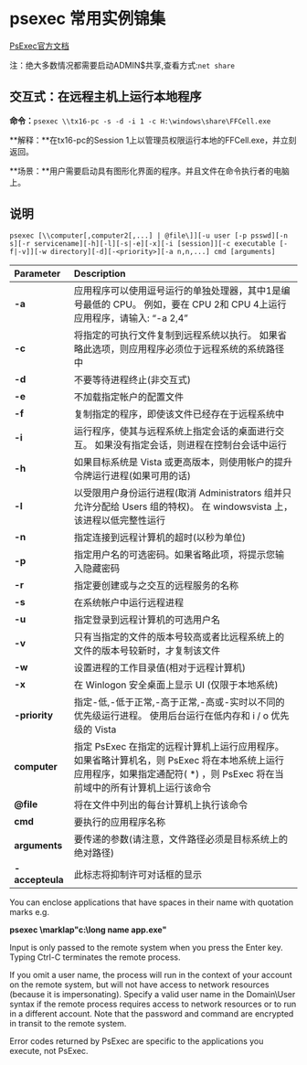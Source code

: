 # psexec 常用实例锦集

[PsExec官方文档](https://docs.microsoft.com/en-us/sysinternals/downloads/psexec)

注：绝大多数情况都需要启动ADMIN$共享,查看方式:`net share`

## 交互式：在远程主机上运行本地程序

**命令：**`psexec \\tx16-pc -s -d -i 1 -c H:\windows\share\FFCell.exe`

**解释：**在tx16-pc的Session 1上以管理员权限运行本地的FFCell.exe，并立刻返回。

**场景：**用户需要启动具有图形化界面的程序。并且文件在命令执行者的电脑上。



## 说明

 `psexec [\\computer[,computer2[,...] | @file\]][-u user [-p psswd][-n s][-r servicename][-h][-l][-s|-e][-x][-i [session]][-c executable [-f|-v]][-w directory][-d][-<priority>][-a n,n,...] cmd [arguments]`

| Parameter       | Description                                                  |
| :-------------- | :----------------------------------------------------------- |
| **-a**          | 应用程序可以使用逗号运行的单独处理器，其中1是编号最低的 CPU。 例如，要在 CPU 2和 CPU 4上运行应用程序，请输入: “-a 2,4” |
| **-c**          | 将指定的可执行文件复制到远程系统以执行。 如果省略此选项，则应用程序必须位于远程系统的系统路径中 |
| **-d**          | 不要等待进程终止(非交互式)                                   |
| **-e**          | 不加载指定帐户的配置文件                                     |
| **-f**          | 复制指定的程序，即使该文件已经存在于远程系统中               |
| **-i**          | 运行程序，使其与远程系统上指定会话的桌面进行交互。 如果没有指定会话，则进程在控制台会话中运行 |
| **-h**          | 如果目标系统是 Vista 或更高版本，则使用帐户的提升令牌运行进程(如果可用的话) |
| **-l**          | 以受限用户身份运行进程(取消 Administrators 组并只允许分配给 Users 组的特权)。 在 windowsvista 上，该进程以低完整性运行 |
| **-n**          | 指定连接到远程计算机的超时(以秒为单位)                       |
| **-p**          | 指定用户名的可选密码。如果省略此项，将提示您输入隐藏密码     |
| **-r**          | 指定要创建或与之交互的远程服务的名称                         |
| **-s**          | 在系统帐户中运行远程进程                                     |
| **-u**          | 指定登录到远程计算机的可选用户名                             |
| **-v**          | 只有当指定的文件的版本号较高或者比远程系统上的文件的版本号较新时，才复制该文件 |
| **-w**          | 设置进程的工作目录值(相对于远程计算机)                       |
| **-x**          | 在 Winlogon 安全桌面上显示 UI (仅限于本地系统)               |
| **-priority**   | 指定-低,-低于正常,-高于正常,-高或-实时以不同的优先级运行进程。 使用后台运行在低内存和 i / o 优先级的 Vista |
| **computer**    | 指定 PsExec 在指定的远程计算机上运行应用程序。 如果省略计算机名，则 PsExec 将在本地系统上运行应用程序，如果指定通配符( *) ，则 PsExec 将在当前域中的所有计算机上运行该命令 |
| **@file**       | 将在文件中列出的每台计算机上执行该命令                       |
| **cmd**         | 要执行的应用程序名称                                         |
| **arguments**   | 要传递的参数(请注意，文件路径必须是目标系统上的绝对路径)     |
| **-accepteula** | 此标志将抑制许可对话框的显示                                 |

You can enclose applications that have spaces in their name with quotation marks e.g.

**psexec \\marklap"c:\long name app.exe"**

Input is only passed to the remote system when you press the Enter key. Typing Ctrl-C terminates the remote process.

If you omit a user name, the process will run in the context of your account on the remote system, but will not have access to network resources (because it is impersonating). Specify a valid user name in the Domain\User syntax if the remote process requires access to network resources or to run in a different account. Note that the password and command are encrypted in transit to the remote system.

Error codes returned by PsExec are specific to the applications you execute, not PsExec.